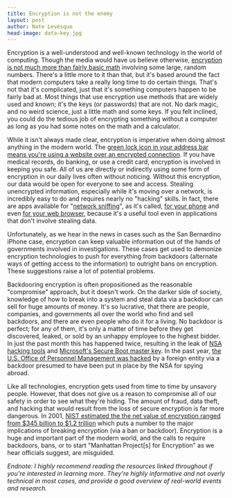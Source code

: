 ```yaml
---
title: Encryption is not the enemy
layout: post
author: Nate Levesque
head-image: data-key.jpg
---
```


Encryption is a well-understood and well-known technology in the world of computing. Though the media would have us believe otherwise, [encryption is not much more than fairly basic math](http://www.howtogeek.com/234642/what-is-encryption-and-why-are-people-afraid-of-it/) involving some large, random numbers. There's a little more to it than that, but it's based around the fact that modern computers take a really long time to do certain things. That's not that it's complicated, just that it's something computers happen to be fairly bad at. Most things that use encryption use methods that are widely used and known; it's the keys (or passwords) that are not. No dark magic, and no weird science, just a little math and some keys. If you felt inclined, you could do the tedious job of encrypting something without a computer as long as you had some notes on the math and a calculator.

While it isn't always made clear, encryption is imperative when doing almost anything in the modern world. The [green lock icon in your address bar means you're using a website over an encrypted connection](https://www.sslshopper.com/what-is-ssl.html). If you have medical records, do banking, or use a credit card, encryption is involved in keeping you safe. All of us are directly or indirectly using some form of encryption in our daily lives often without noticing. Without this encryption, our data would be open for everyone to see and access. Stealing unencrypted information, especially while it's moving over a network, is incredibly easy to do and requires nearly no "hacking" skills. In fact, there are apps available for "[network sniffing](http://compnetworking.about.com/od/networksecurityprivacy/g/bldef_sniffer.htm)", as it's called, [for your phone](https://www.bettercap.org/) and even [for your web browser](https://en.wikipedia.org/wiki/Firesheep), because it's a useful tool even in applications that don't involve stealing data.

Unfortunately, as we hear in the news in cases such as the San Bernardino iPhone case, encryption can keep valuable information out of the hands of governments involved in investigations. These cases get used to demonize encryption technologies to push for everything from backdoors (alternate ways of getting access to the information) to outright bans on encryption. These suggestions raise a lot of potential problems.

Backdooring encryption is often propositioned as the reasonable "compromise" approach, but it doesn't work. On the darker side of society, knowledge of how to break into a system and steal data via a backdoor can sell for huge amounts of money. It's so lucrative, that there are people, companies, and governments all over the world who find and sell backdoors, and there are even people who do it for a living. No backdoor is perfect; for any of them, it's only a matter of time before they get discovered, leaked, or sold by an unhappy employee to the highest bidder. In just the past month this has happened twice, resulting in the leak of [NSA hacking tools](https://www.washingtonpost.com/news/the-switch/wp/2016/08/17/nsa-hacking-tools-were-leaked-online-heres-what-you-need-to-know/) and [Microsoft's Secure Boot master key](https://www.wired.com/2016/08/microsoft-secure-boot-hack/). In the past year, [the U.S. Office of Personnel Management was hacked](http://abcnews.go.com/US/exclusive-25-million-affected-opm-hack-sources/story?id=32332731) by a foreign entity via a backdoor presumed to have been put in place by the NSA for spying abroad.

Like all technologies, encryption gets used from time to time by unsavory people. However, that does not give us a reason to compromise all of our safety in order to see what they're hiding. The amount of fraud, data theft, and hacking that would result from the loss of secure encryption is far more dangerous. In 2001, [NIST estimated the the net value of encryption ranged from $345 billion to $1.2 trillion](https://niskanencenter.org/wp-content/uploads/2015/11/RESEARCH-PAPER_EncryptionEconomicBenefits.pdf) which puts a number to the major implications of breaking encryption (via a ban or backdoor). Encryption is a huge and important part of the modern world, and the calls to require backdoors, bans, or to start "Manhattan Project[s] for Encryption" as we hear officials suggest, are misguided.

_Endnote: I highly recommend reading the resources linked throughout if you're interested in learning more. They're highly informative and not overly technical in most cases, and provide a good overview of real-world events and research._
